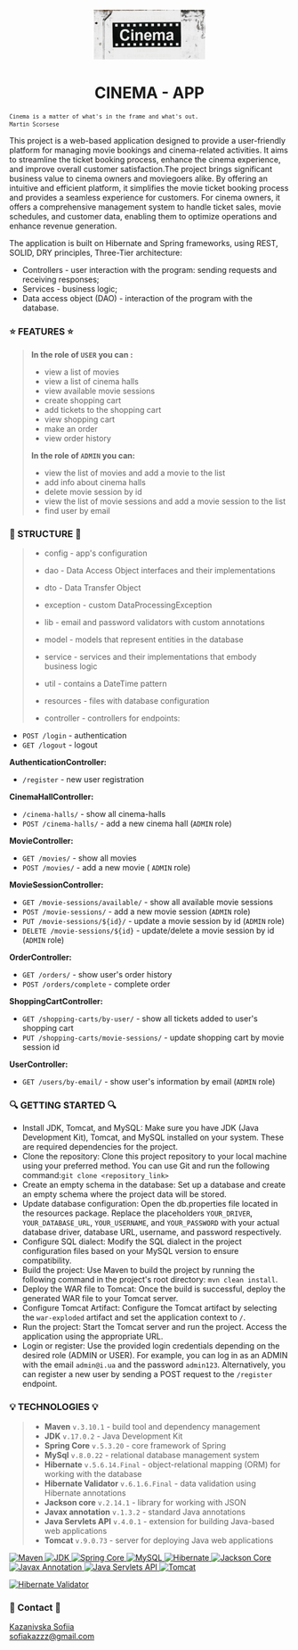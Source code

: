 <p align="center">
  <img src="annie-spratt-QBvTMPAai_M-unsplash.png" alt="Cinema App" width="200">
</p>

<h1 align="center">CINEMA - APP</h1>



<sub>   
	
	Cinema is a matter of what's in the frame and what's out.
	Martin Scorsese
	
 </sub>
 
 This project is a web-based application designed to provide a user-friendly platform for managing movie bookings and cinema-related activities. It aims to streamline the ticket booking process, enhance the cinema experience, and improve overall customer satisfaction.The project brings significant business value to cinema owners and moviegoers alike. By offering an intuitive and efficient platform, it simplifies the movie ticket booking process and provides a seamless experience for customers. For cinema owners, it offers a comprehensive management system to handle ticket sales, movie schedules, and customer data, enabling them to optimize operations and enhance revenue generation.

The application is built on Hibernate and Spring frameworks, using REST, SOLID, DRY principles, Three-Tier architecture:

- Controllers - user interaction with the program: sending requests and receiving responses;
- Services - business logic;
- Data access object (DAO) - interaction of the program with the database.


### ⭐️ FEATURES ⭐️
>
> __In the role of `USER` you can :__
>
  > - view a list of movies
  > - view a list of cinema halls
  > - view available movie sessions
  > - create shopping cart
  > - add tickets to the shopping cart
  > - view shopping cart
  > - make an order
  > - view order history
  > 
 > __In the role of `ADMIN` you can:__
>
   > - view the list of movies and add a movie to the list
   > - add info about cinema halls
   > - delete movie session by id
   > - view the list of movie sessions and add a movie session to the list
   > - find user by email



### 🚀 STRUCTURE 🚀
>
>- config - app's configuration
>
>- dao - Data Access Object interfaces and their implementations
>
>- dto - Data Transfer Object
> 
>- exception - custom DataProcessingException
>
>- lib - email and password validators with custom annotations
>
>- model - models that represent entities in the database
>
>- service - services and their implementations that embody business logic
>
>- util - contains a DateTime pattern
>
>- resources - files with database configuration
>
>- controller - controllers for endpoints:

- `POST /login` - authentication
- `GET /logout` - logout


__AuthenticationController:__

- `/register` - new user registration

__CinemaHallController:__

- `/cinema-halls/` - show all cinema-halls
- `POST /cinema-halls/` - add a new cinema hall (`ADMIN` role)

__MovieController:__

- `GET /movies/` - show all movies
- `POST /movies/` - add a new movie ( `ADMIN` role)

__MovieSessionController:__

- `GET /movie-sessions/available/` - show all available movie sessions
- `POST /movie-sessions/` - add a new movie session (`ADMIN` role)
- `PUT /movie-sessions/${id}/` - update a movie session by id (`ADMIN` role)
- `DELETE /movie-sessions/${id}` - update/delete a movie session by id (`ADMIN` role)

__OrderController:__

- `GET /orders/` - show user's order history
- `POST /orders/complete` - complete order

__ShoppingCartController:__

- `GET /shopping-carts/by-user/` - show all tickets added to user's shopping cart
- `PUT /shopping-carts/movie-sessions/` - update shopping cart by movie session id

__UserController:__

- `GET /users/by-email/` - show user's information by email (`ADMIN` role)

### 🔍 GETTING STARTED 🔍
- Install JDK, Tomcat, and MySQL: Make sure you have JDK (Java Development Kit), Tomcat, and MySQL installed on your system. These are required dependencies for the project.
- Clone the repository: Clone this project repository to your local machine using your preferred method. You can use Git and run the following command:`git clone <repository_link>`
- Create an empty schema in the database: Set up a database and create an empty schema where the project data will be stored.
- Update database configuration: Open the db.properties file located in the resources package. Replace the placeholders `YOUR_DRIVER`, `YOUR_DATABASE_URL`, `YOUR_USERNAME`, and `YOUR_PASSWORD` with your actual database driver, database URL, username, and password respectively.
- Configure SQL dialect: Modify the SQL dialect in the project configuration files based on your MySQL version to ensure compatibility.
- Build the project: Use Maven to build the project by running the following command in the project's root directory: `mvn clean install`.
- Deploy the WAR file to Tomcat: Once the build is successful, deploy the generated WAR file to your Tomcat server.
- Configure Tomcat Artifact: Configure the Tomcat artifact by selecting the `war-exploded` artifact and set the application context to `/`.
- Run the project: Start the Tomcat server and run the project. Access the application using the appropriate URL.
- Login or register: Use the provided login credentials depending on the desired role (ADMIN or USER). For example, you can log in as an ADMIN with the email `admin@i.ua` and the password `admin123`. Alternatively, you can register a new user by sending a POST request to the `/register` endpoint.


### 💡 TECHNOLOGIES 💡
> - **Maven** `v.3.10.1` - build tool and dependency management
> - **JDK** `v.17.0.2` - Java Development Kit
> - **Spring Core** `v.5.3.20` - core framework of Spring
> - **MySql** `v.8.0.22` - relational database management system
> - **Hibernate** `v.5.6.14.Final` - object-relational mapping (ORM) for working with the database
> - **Hibernate Validator** `v.6.1.6.Final` - data validation using Hibernate annotations
> - **Jackson core** `v.2.14.1` - library for working with JSON
> - **Javax annotation** `v.1.3.2` - standard Java annotations
> - **Java Servlets API** `v.4.0.1` - extension for building Java-based web applications
> - **Tomcat** `v.9.0.73` - server for deploying Java web applications


 <a href="https://mvnrepository.com/artifact/org.apache.maven.plugins/maven-compiler-plugin/3.10.1">
    <img src="https://maven.apache.org/images/maven-logo-black-on-white.png" alt="Maven" width="100" height="50">
</a>

<a href="https://www.oracle.com/java/technologies/javase/jdk17-archive-downloads.html">
    <img src="https://img.shields.io/badge/JDK-v.17.0.2-orange" alt="JDK" width="100" height="50">
</a>

<a href="https://spring.io/projects/spring-framework">
    <img src="https://img.shields.io/badge/Spring%20Core-v.5.3.20-brightgreen" alt="Spring Core" width="150" height="50">
</a>

 <a href="https://dev.mysql.com/downloads/mysql/8.0.22.html">
    <img src="https://img.shields.io/badge/MySQL-v.8.0.22-blue" alt="MySQL" width="100" height="50">
</a>

<a href="https://mvnrepository.com/artifact/org.hibernate/hibernate-core/5.6.14.Final">
    <img src="https://img.shields.io/badge/Hibernate-v.5.6.14.Final-lightblue" alt="Hibernate" width="200" height="50">
</a>

<a href="https://mvnrepository.com/artifact/com.fasterxml.jackson.core/jackson-core/2.14.1">
    <img src="https://img.shields.io/badge/Jackson%20Core-v.2.14.1-yellow" alt="Jackson Core" width="150" height="50">
</a>

<a href="https://mvnrepository.com/artifact/javax.annotation/javax.annotation-api/1.3.2">
    <img src="https://img.shields.io/badge/Javax%20Annotation-v.1.3.2-red" alt="Javax Annotation" width="200" height="50">
</a>


<a href="https://mvnrepository.com/artifact/javax.servlet/javax.servlet-api/4.0.1">
    <img src="https://img.shields.io/badge/Java%20Servlets%20API-v.4.0.1-blueviolet" alt="Java Servlets API" width="200" height="50">
</a>

<a href="https://tomcat.apache.org/download-90.cgi">
    <img src="https://img.shields.io/badge/Tomcat-v.9.0.73-yellowgreen" alt="Tomcat" width="200" height="50">
</a>

<a href="https://hibernate.org/orm/"><a href="https://hibernate.org/validator/">
    <img src="https://img.shields.io/badge/Hibernate%20Validator-v.6.1.6.Final-lightblue" alt="Hibernate Validator" width="300" height="50">
</a>





### 💬 Contact 💬
	
[Kazanivska Sofiia](https://www.linkedin.com/in/sofiia-kazanivska-40a413232/) <br>
sofiakazzz@gmail.com



